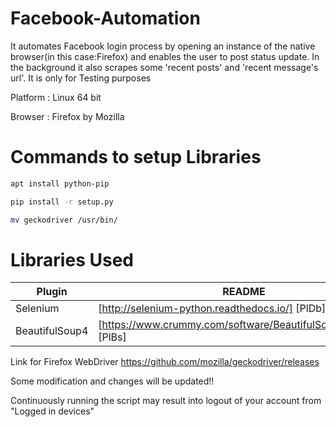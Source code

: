 # Facebook-Automation

It automates Facebook login process by opening an instance of the native browser(in this case:Firefox) and enables the user to post status update.
In the background it also scrapes some 'recent posts' and 'recent message's url'.
It is only for Testing purposes

Platform : Linux 64 bit

Browser : Firefox by Mozilla

# Commands to setup Libraries
```sh
apt install python-pip

pip install -r setup.py

mv geckodriver /usr/bin/
```
# Libraries Used
| Plugin | README |
| ------ | ------ |
| Selenium | [http://selenium-python.readthedocs.io/] [PlDb] |
| BeautifulSoup4 | [https://www.crummy.com/software/BeautifulSoup/bs4/doc/] [PlBs]|

Link for Firefox WebDriver https://github.com/mozilla/geckodriver/releases

Some modification and changes will be updated!!

Continuously running the script may result into logout of your account from "Logged in devices"
